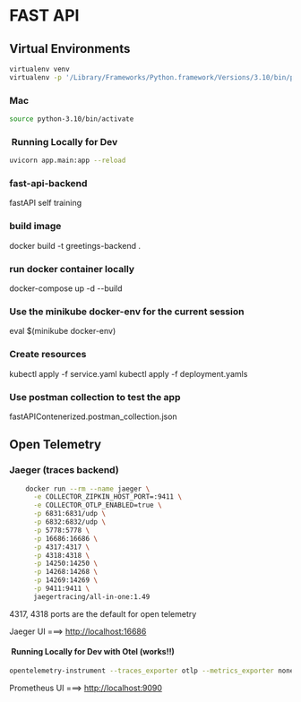 # FAST API

## Virtual Environments

```sh
virtualenv venv
virtualenv -p '/Library/Frameworks/Python.framework/Versions/3.10/bin/python3.10' python-3.10
```

### Mac

```sh
source python-3.10/bin/activate
```

###  Running Locally for Dev

```sh
uvicorn app.main:app --reload
```

### fast-api-backend

fastAPI self training

### build image

docker build -t greetings-backend .

### run docker container locally

docker-compose up -d --build

### Use the minikube docker-env for the current session

eval $(minikube docker-env)

### Create resources

kubectl apply -f service.yaml
kubectl apply -f deployment.yamls

### Use postman collection to test the app

fastAPIContenerized.postman_collection.json

## Open Telemetry

### Jaeger (traces backend)

```sh
    docker run --rm --name jaeger \
      -e COLLECTOR_ZIPKIN_HOST_PORT=:9411 \
      -e COLLECTOR_OTLP_ENABLED=true \
      -p 6831:6831/udp \
      -p 6832:6832/udp \
      -p 5778:5778 \
      -p 16686:16686 \
      -p 4317:4317 \
      -p 4318:4318 \
      -p 14250:14250 \
      -p 14268:14268 \
      -p 14269:14269 \
      -p 9411:9411 \
      jaegertracing/all-in-one:1.49
```

4317, 4318 ports are the default for open telemetry

Jaeger UI ===> <http://localhost:16686>

####  Running Locally for Dev with Otel (works!!)

```sh
opentelemetry-instrument --traces_exporter otlp --metrics_exporter none --exporter_otlp_endpoint http://localhost:4317 --service_name greeting-service uvicorn app.main:app
```

Prometheus UI ===> <http://localhost:9090>
